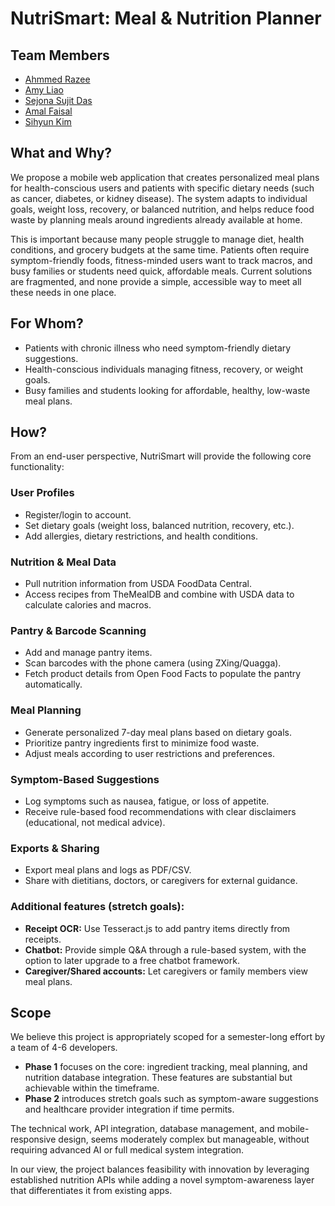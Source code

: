 # NutriSmart: Meal & Nutrition Planner

## Team Members
- [Ahmmed Razee](https://github.com/ErazeerHead04)  
- [Amy Liao](https://github.com/Amyliao0)  
- [Sejona Sujit Das](https://github.com/sejonasdas)  
- [Amal Faisal](https://github.com/amal-faisal)  
- [Sihyun Kim](https://github.com/sihyunlkim)  


## What and Why?
We propose a mobile web application that creates personalized meal plans for health-conscious users and patients with specific dietary needs (such as cancer, diabetes, or kidney disease). The system adapts to individual goals, weight loss, recovery, or balanced nutrition, and helps reduce food waste by planning meals around ingredients already available at home.

This is important because many people struggle to manage diet, health conditions, and grocery budgets at the same time. Patients often require symptom-friendly foods, fitness-minded users want to track macros, and busy families or students need quick, affordable meals. Current solutions are fragmented, and none provide a simple, accessible way to meet all these needs in one place.

## For Whom?
- Patients with chronic illness who need symptom-friendly dietary suggestions.  
- Health-conscious individuals managing fitness, recovery, or weight goals.  
- Busy families and students looking for affordable, healthy, low-waste meal plans.  

## How?
From an end-user perspective, NutriSmart will provide the following core functionality:

### User Profiles
- Register/login to account.  
- Set dietary goals (weight loss, balanced nutrition, recovery, etc.).  
- Add allergies, dietary restrictions, and health conditions.  

### Nutrition & Meal Data
- Pull nutrition information from USDA FoodData Central.  
- Access recipes from TheMealDB and combine with USDA data to calculate calories and macros.  

### Pantry & Barcode Scanning
- Add and manage pantry items.  
- Scan barcodes with the phone camera (using ZXing/Quagga).  
- Fetch product details from Open Food Facts to populate the pantry automatically.  

### Meal Planning
- Generate personalized 7-day meal plans based on dietary goals.  
- Prioritize pantry ingredients first to minimize food waste.  
- Adjust meals according to user restrictions and preferences.  

### Symptom-Based Suggestions
- Log symptoms such as nausea, fatigue, or loss of appetite.  
- Receive rule-based food recommendations with clear disclaimers (educational, not medical advice).  

### Exports & Sharing
- Export meal plans and logs as PDF/CSV.  
- Share with dietitians, doctors, or caregivers for external guidance.  

 

### Additional features (stretch goals):
- **Receipt OCR:** Use Tesseract.js to add pantry items directly from receipts.  
- **Chatbot:** Provide simple Q&A through a rule-based system, with the option to later upgrade to a free chatbot framework.  
- **Caregiver/Shared accounts:** Let caregivers or family members view meal plans.  


## Scope
We believe this project is appropriately scoped for a semester-long effort by a team of 4-6 developers.  

- **Phase 1** focuses on the core: ingredient tracking, meal planning, and nutrition database integration. These features are substantial but achievable within the timeframe.  
- **Phase 2** introduces stretch goals such as symptom-aware suggestions and healthcare provider integration if time permits.  

The technical work, API integration, database management, and mobile-responsive design, seems moderately complex but manageable, without requiring advanced AI or full medical system integration.  

In our view, the project balances feasibility with innovation by leveraging established nutrition APIs while adding a novel symptom-awareness layer that differentiates it from existing apps.  
